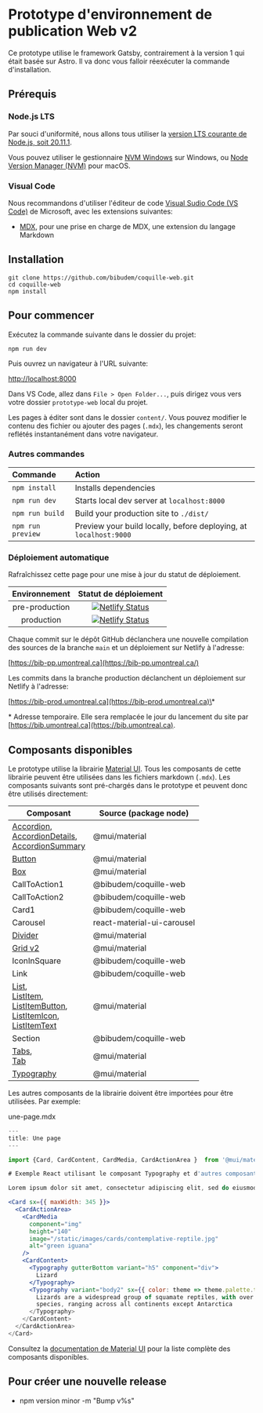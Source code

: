 # Prototype d'environnement de publication Web v2

Ce prototype utilise le framework Gatsby, contrairement à la version 1 qui était basée sur Astro. Il va donc vous falloir réexécuter la commande d'installation.

## Prérequis

### Node.js LTS

Par souci d'uniformité, nous allons tous utiliser la [version LTS courante de Node.js, soit 20.11.1](https://nodejs.org/).

Vous pouvez utiliser le gestionnaire [NVM Windows](https://github.com/coreybutler/nvm-windows) sur Windows, ou [Node Version Manager (NVM)](https://github.com/nvm-sh/nvm) pour macOS.

### Visual Code

Nous recommandons d'utiliser l'éditeur de code [Visual Sudio Code (VS Code)](https://code.visualstudio.com/) de Microsoft, avec les extensions suivantes:

- [MDX](https://marketplace.visualstudio.com/items?itemName=unifiedjs.vscode-mdx), pour une prise en charge de MDX, une extension du langage Markdown

## Installation

```
git clone https://github.com/bibudem/coquille-web.git
cd coquille-web
npm install
```

## Pour commencer

Exécutez la commande suivante dans le dossier du projet:

```
npm run dev
```

Puis ouvrez un navigateur à l'URL suivante:

[http://localhost:8000](http://localhost:8000)

Dans VS Code, allez dans `File > Open Folder...`, puis dirigez vous vers votre dossier `prototype-web` local du projet.

Les pages à éditer sont dans le dossier `content/`. Vous pouvez modifier le contenu des fichier ou ajouter des pages (`.mdx`), les changements seront reflétés instantanément dans votre navigateur.

### Autres commandes

| Commande          | Action                                                            |
| :---------------- | :---------------------------------------------------------------- |
| `npm install`     | Installs dependencies                                             |
| `npm run dev`     | Starts local dev server at `localhost:8000`                       |
| `npm run build`   | Build your production site to `./dist/`                           |
| `npm run preview` | Preview your build locally, before deploying, at `localhost:9000` |

### Déploiement automatique

Rafraîchissez cette page pour une mise à jour du statut de déploiement.

| Environnement  |                                                                             Statut de déploiement                                                                             |
| :------------: | :---------------------------------------------------------------------------------------------------------------------------------------------------------------------------: |
| pre-production |    [![Netlify Status](https://api.netlify.com/api/v1/badges/fdb2105f-7cc4-4336-88c6-e5c09c794d74/deploy-status)](https://app.netlify.com/sites/bib-pp/deploys?branch=main)    |
|   production   | [![Netlify Status](https://api.netlify.com/api/v1/badges/fdb2105f-7cc4-4336-88c6-e5c09c794d74/deploy-status)](https://app.netlify.com/sites/bib-pp/deploys?branch=production) |

Chaque commit sur le dépôt GitHub déclanchera une nouvelle compilation des sources de la branche `main` et un déploiement sur Netlify à l'adresse:

[https://bib-pp.umontreal.ca](https://bib-pp.umontreal.ca/)

Les commits dans la branche production déclanchent un déploiement sur Netlify à l'adresse:

[https://bib-prod.umontreal.ca](https://bib-prod.umontreal.ca)\*

\* Adresse temporaire. Elle sera remplacée le jour du lancement du site par [https://bib.umontreal.ca](https://bib.umontreal.ca).

## Composants disponibles

Le prototype utilise la librairie [Material UI](https://mui.com/material-ui/). Tous les composants de cette librairie peuvent être utilisées dans les fichiers markdown (`.mdx`). Les composants suivants sont pré-chargés dans le prototype et peuvent donc être utilisés directement:

| Composant                                                                                                                                                                                                                                                                                             | Source (package node)      |
| ----------------------------------------------------------------------------------------------------------------------------------------------------------------------------------------------------------------------------------------------------------------------------------------------------- | -------------------------- |
| [Accordion](https://mui.com/material-ui/react-accordion/),<br />[AccordionDetails](https://mui.com/material-ui/react-accordion/),<br />[AccordionSummary](https://mui.com/material-ui/react-accordion/)                                                                                               | @mui/material              |
| [Button](https://mui.com/material-ui/react-button/)                                                                                                                                                                                                                                                   | @mui/material              |
| [Box](https://mui.com/material-ui/react-box/)                                                                                                                                                                                                                                                         | @mui/material              |
| CallToAction1                                                                                                                                                                                                                                                                                         | @bibudem/coquille-web      |
| CallToAction2                                                                                                                                                                                                                                                                                         | @bibudem/coquille-web      |
| Card1                                                                                                                                                                                                                                                                                                 | @bibudem/coquille-web      |
| Carousel                                                                                                                                                                                                                                                                                              | react-material-ui-carousel |
| [Divider](https://mui.com/material-ui/react-divider/)                                                                                                                                                                                                                                                 | @mui/material<br />        |
| [Grid v2](https://mui.com/material-ui/react-grid2/)                                                                                                                                                                                                                                                   | @mui/material              |
| IconInSquare                                                                                                                                                                                                                                                                                          | @bibudem/coquille-web      |
| Link                                                                                                                                                                                                                                                                                                  | @bibudem/coquille-web      |
| [List](https://mui.com/material-ui/react-list/),<br />[ListItem](https://mui.com/material-ui/react-list/),<br />[ListItemButton](https://mui.com/material-ui/react-list/),<br />[ListItemIcon](https://mui.com/material-ui/react-list/),<br />[ListItemText](https://mui.com/material-ui/react-list/) | @mui/material              |
| Section                                                                                                                                                                                                                                                                                               | @bibudem/coquille-web      |
| [Tabs](https://mui.com/material-ui/react-tabs/),<br />[Tab](https://mui.com/material-ui/react-tabs/)                                                                                                                                                                                                  | @mui/material              |
| [Typography](https://mui.com/material-ui/react-typography/)                                                                                                                                                                                                                                           | @mui/material              |

Les autres composants de la librairie doivent être importées pour être utilisées. Par exemple:

une-page.mdx

```jsx
---
title: Une page
---

import {Card, CardContent, CardMedia, CardActionArea }  from '@mui/material'

# Exemple React utilisant le composant Typography et d'autres composants importés localement

Lorem ipsum dolor sit amet, consectetur adipiscing elit, sed do eiusmod tempor incididunt ut labore et dolore magna aliqua. Hendrerit dolor magna eget est lorem.

<Card sx={{ maxWidth: 345 }}>
  <CardActionArea>
    <CardMedia
      component="img"
      height="140"
      image="/static/images/cards/contemplative-reptile.jpg"
      alt="green iguana"
    />
    <CardContent>
      <Typography gutterBottom variant="h5" component="div">
        Lizard
      </Typography>
      <Typography variant="body2" sx={{ color: theme => theme.palette.text.secondary>
        Lizards are a widespread group of squamate reptiles, with over 6,000
        species, ranging across all continents except Antarctica
      </Typography>
    </CardContent>
  </CardActionArea>
</Card>
```

Consultez la [documentation de Material UI](https://mui.com/material-ui/all-components/) pour la liste complète des composants disponibles.

## Pour créer une nouvelle release

- npm version minor -m "Bump v%s"
